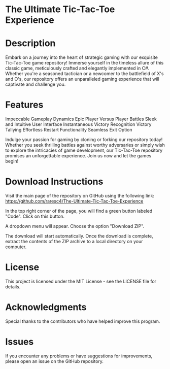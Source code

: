# The Ultimate Tic-Tac-Toe Experience 

# Description
Embark on a journey into the heart of strategic gaming with our exquisite Tic-Tac-Toe game repository! Immerse yourself in the timeless allure of this classic game, meticulously crafted and elegantly implemented in C#. Whether you're a seasoned tactician or a newcomer to the battlefield of X's and O's, our repository offers an unparalleled gaming experience that will captivate and challenge you.

# Features

Impeccable Gameplay Dynamics
Epic Player Versus Player Battles
Sleek and Intuitive User Interface
Instantaneous Victory Recognition
Victory Tallying
Effortless Restart Functionality
Seamless Exit Option

Indulge your passion for gaming by cloning or forking our repository today! Whether you seek thrilling battles against worthy adversaries or simply wish to explore the intricacies of game development, our Tic-Tac-Toe repository promises an unforgettable experience. Join us now and let the games begin!

# Download Instructions

Visit the main page of the repository on GitHub using the following link: https://github.com/raresc4/The-Ultimate-Tic-Tac-Toe-Experience

In the top right corner of the page, you will find a green button labeled "Code". Click on this button.

A dropdown menu will appear. Choose the option "Download ZIP".

The download will start automatically. Once the download is complete, extract the contents of the ZIP archive to a local directory on your computer.

# License 

This project is licensed under the MIT License - see the LICENSE file for details.

# Acknowledgments 

Special thanks to the contributors who have helped improve this program.

# Issues

If you encounter any problems or have suggestions for improvements, please open an issue on the GitHub repository.

